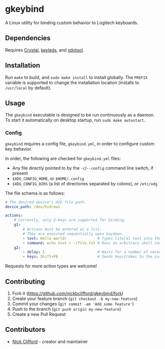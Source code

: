 # gkeybind

A Linux utility for binding custom behavior to Logitech keyboards.

## Dependencies

Requires [Crystal](https://crystal-lang.org/), [keyleds](https://github.com/keyleds/keyleds), and [xdotool](https://www.semicomplete.com/projects/xdotool/).

## Installation

Run `make` to build, and `sudo make install` to install globally.
The `PREFIX` variable is supported to change the installation location (installs to `/usr/local` by default).

## Usage

The `gkeybind` executable is designed to be run continuously as a daemon. To start it automatically on desktop startup,
run `sudo make autostart`.

### Config

`gkeybind` requires a config file, `gkeybind.yml`, in order to configure custom key behavior.

In order, the following are checked for `gkeybind.yml` files:
- Any file directly pointed to by the `-c`/`--config` command line switch, if present
- `$XDG_CONFIG_HOME`, or `$HOME/.config`
- `$XDG_CONFIG_DIRS` (a list of directories separated by colons), or `/etc/xdg`

The file schema is as follows:
```yaml
# The desired device's HID file path.
device_path: /dev/hidraw1

actions:
    # Currently, only G-keys are supported for binding.
    g1: 
        # Actions must be entered as a list.
        # They are executed sequentially upon keydown.
        - text: Hello world!              # Types literal text into the current active window.
        - command: echo test > ~/file.txt # Runs an arbitrary shell command.
    g2:
        - delay: 1                        # Waits for a number of seconds. (decimals supported)
        - keys: Shift+F6                  # Sends keystrokes to the current active window. Uses xdotool syntax.
```

Requests for more action types are welcome!

## Contributing

1. Fork it (<https://github.com/nickbclifford/gkeybind/fork>)
2. Create your feature branch (`git checkout -b my-new-feature`)
3. Commit your changes (`git commit -am 'Add some feature'`)
4. Push to the branch (`git push origin my-new-feature`)
5. Create a new Pull Request

## Contributors

- [Nick Clifford](https://github.com/nickbclifford) - creator and maintainer
